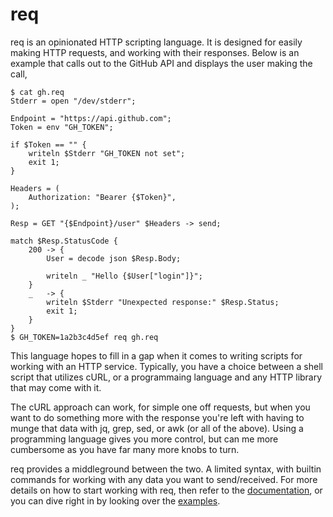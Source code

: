 # req

req is an opinionated HTTP scripting language. It is designed for easily making
HTTP requests, and working with their responses. Below is an example that calls
out to the GitHub API and displays the user making the call,

    $ cat gh.req
    Stderr = open "/dev/stderr";

    Endpoint = "https://api.github.com";
    Token = env "GH_TOKEN";

    if $Token == "" {
        writeln $Stderr "GH_TOKEN not set";
        exit 1;
    }

    Headers = (
        Authorization: "Bearer {$Token}",
    );

    Resp = GET "{$Endpoint}/user" $Headers -> send;

    match $Resp.StatusCode {
        200 -> {
            User = decode json $Resp.Body;

            writeln _ "Hello {$User["login"]}";
        }
        _   -> {
            writeln $Stderr "Unexpected response:" $Resp.Status;
            exit 1;
        }
    }
    $ GH_TOKEN=1a2b3c4d5ef req gh.req

This language hopes to fill in a gap when it comes to writing scripts for
working with an HTTP service. Typically, you have a choice between a shell
script that utilizes cURL, or a programmaing language and any HTTP library
that may come with it.

The cURL approach can work, for simple one off requests, but when you want to
do something more with the response you're left with having to munge that data
with jq, grep, sed, or awk (or all of the above). Using a programming language
gives you more control, but can me more cumbersome as you have far many more
knobs to turn.

req provides a middleground between the two. A limited syntax, with builtin
commands for working with any data you want to send/received. For more details
on how to start working with req, then refer to the [documentation](docs), or
you can dive right in by looking over the [examples](examples).
